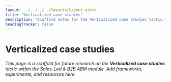 ```yaml
---
layout: ../../../../layouts/Layout.astro
title: "Verticalized case studies"
description: "Scaffold notes for the Verticalized case studies tactic."
headingTracker: false
---
```

# Verticalized case studies

_This page is a scaffold for future research on the **Verticalized case studies** tactic within the Sales-Led & B2B ABM module. Add frameworks, experiments, and resources here._

